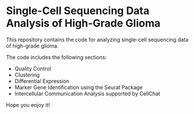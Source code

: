 # Single-Cell Sequencing Data Analysis of High-Grade Glioma

This repository contains the code for analyzing single-cell sequencing data of high-grade glioma.

The code includes the following sections:
- Quality Control
- Clustering
- Differential Expression
- Marker Gene Identification using the Seurat Package
- Intercellular Communication Analysis supported by CellChat

Hope you enjoy it!
